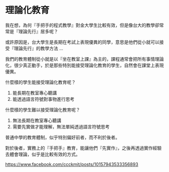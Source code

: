 # 理論化教育

我在想，為何『手把手的程式教學』對金大學生比較有效，但是像台大的教學卻常常是『理論先行』居多呢？

或許原因是，台大學生是長期在考試上表現優異的同學，意思是他們從小就可以接受『理論先行』的教學方法 ...

我們的教育體制從小就是以『坐在教室上課』為主的，課程通常會把所有事情理論化，很少真正動手，於是那些特別能接受理論化教育的學生，自然會在課堂上表現優異。

什麼樣的學生能接受理論化教育呢？

1. 能長期在教室專心聽講
2. 能透過語言符號對事物進行思考

什麼樣的學生難以接受理論化教育呢？

1. 無法長期在教室專心聽講
2. 需要先實做才能理解，無法單純透過語言符號思考

普通中學的教育體制，似乎特別偏好前者，而不利於後者。

對於後者，實務上的『手把手』教育，能讓他們『先實作』，之後再透過實作經驗去體會理論，似乎是比較有效的方式。

https://www.facebook.com/ccckmit/posts/10157943533356893